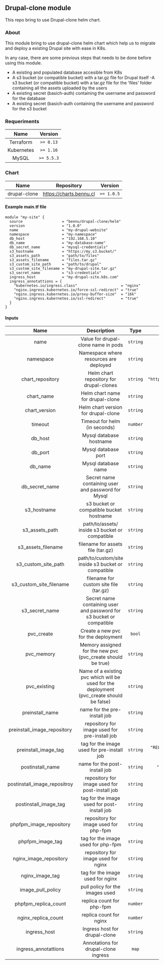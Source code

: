 ## Drupal-clone module

This repo bring to use Drupal-clone helm chart.

### About

This module bring to use drupal-clone helm chart which help us to migrate and deploy a existing Drupal site with ease in K8s.

In any case, there are some previous steps that needs to be done before using this module.

- A existing and populated database accesible from K8s
- A s3 bucket (or compatible bucket) with a tar.gz file for Drupal itself 
-A s3 bucket (or compatible bucket) with a tar.gz file for the 'files' folder containing all the assets uploaded by the users
- A existing secret (basich-auth) containing the username and password for the database
- A existing secret (basich-auth containing the username and password for the s3 bucket 


### Requeriments

| Name | Version |
|:----:|:-------:|
| Terraform | `>= 0.13` |
| Kubernetes | `>= 1.16` |
| MySQL | `>= 5.5.3` |


### Chart

| Name | Repository | Version |
|:----:|:----------:|:-------:|
| drupal-clone | https://charts.bennu.cl | `>= 1.0.5` |



#### Example main.tf file

```hcl
module "my-site" {
  source                  = "bennu/drupal-clone/helm"
  version                 = "1.0.0"
  name                    = "my-drupal-website"
  namespace               = "my-namespace"
  db_host                 = "192.168.5.10"
  db_name                 = "my-database-name"
  db_secret_name          = "mysql-credentials"
  s3_hostname             = "https://my.s3.bucket/"
  s3_assets_path          = "path/to/files"
  s3_assets_filename      = "files.tar.gz"
  s3_custom_site_path     = "path/to/drupal"
  s3_custom_site_filename = "my-drupal-site.tar.gz"
  s3_secret_name          = "s3-credentials"
  ingress_host            = "my-drupal-site.k8s.com"
  ingress_annotattions = {
    "kubernetes.io/ingress.class"                    = "nginx"
    "nginx.ingress.kubernetes.io/force-ssl-redirect" = "true"
    "nginx.ingress.kubernetes.io/proxy-buffer-size"  = "16k"
    "nginx.ingress.kubernetes.io/ssl-redirect"       = "true"
  }
}
```

#### Inputs
| Name | Description | Type | Default | Required |
|:----:|:-----------:|:----:|:-------:|:--------:|
| name | Value for drupal-clone name in pods | `string` | `""` | no |
| namespace | Namespace where resources are deployed | `string` | `"default"` | no |
| chart_repository | Helm chart repository for drupal-clones | `string` | `"https://charts.bennu.cl"` | no |
| chart_name | Helm chart name for drupal-clone | `string` | `"drupal-clone"` | no |
| chart_version  | Helm chart version for drupal-clone | `string` | `"1.0.5"` | no |
| timeout | Timeout for helm (in seconds) | `number` | `1200` | no |
| db_host | Mysql database hostname | `string` | `""` | yes |
| db_port | Mysql database port | `string` | `"3306"` | no |
| db_name | Mysql database name | `string` | `""` | yes |
| db_secret_name | Secret name containing user and password for Mysql | `string` | `""` | yes |
| s3_hostname | s3 bucket or compatible bucket hostname | `string` | `""` | yes |
| s3_assets_path | path/to/assets/ inside s3 bucket or compatible | `string` | `""` | yes |
| s3_assets_filename | filename for assets file (tar.gz) | `string` | `""` | yes |
| s3_custom_site_path | path/to/custom/site inside s3 bucket or compatible | `string` | `""` | yes |
| s3_custom_site_filename | filename for custom site file (tar.gz)| `string` | `""` | yes |
| s3_secret_name | Secret name containing user and password for s3 bucket or compatible| `string` | `""` | yes |
| pvc_create | Create a new pvc for the deployment | `bool` | `true` | no |
| pvc_memory | Memory assigned for the new pvc (pvc_create should be true) | `string` | `"5Gi"` | no |
| pvc_existing | Name of a existing pvc which will be used for the deployment (pvc_create should be false) | `string` | `""` | no |
| preinstall_name | name for the pre-install job | `string` | `"files-drupal"` | no |
| preinstall_image_repository | repository for image used for pre-install job | `string` | `"minio/mc"` | no |
| preinstall_image_tag | tag for the image used for pre-install job | `string` | `"RELEASE.2020-12-18T10-53-53Z"` | no |
| postinstall_name | name for the post-install job | `string` | `"migration=drupal"` | no |
| postinstall_image_repositroy | repository for image used for post-install job | `string` | `"bennu/php-cli"` | no |
| postinstall_image_tag | tag for the image used for post-install job | `string` | `"testv3"` | no |
| phpfpm_image_repository | repository for image used for php-fpm | `string` | `"bennu/php-fpm"` | no |
| phpfpm_image_tag | tag for the image used for php-fpm | `string` | `"testdrupal"` | no |
| nginx_image_repository | repository for image used for nginx | `string` | `"bennu/nginx"` | no |
| nginx_image_tag | tag for the image used for nginx | `string` | `"testv5.5"` | no |
| image_pull_policy | pull policy for the images used | `string` | `"IfNotPresent"` | no |
| phpfpm_replica_count | replica count for php-fpm | `number` | `1` | no |
| nginx_replica_count | replica count for nginx| `number` | `1` | no |
| ingress_host | Ingress host for drupal-clone | `string` | `""` | yes |
| ingress_annotattions | Annotations for drupal-clone ingress | `map` | `{}` | yes |

